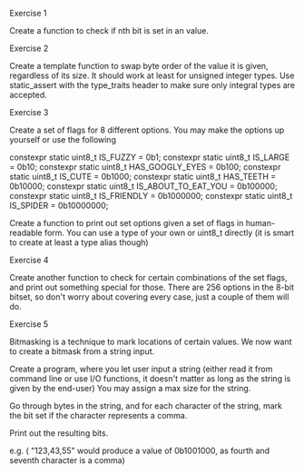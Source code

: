 Exercise 1

Create a function to check if nth bit is set in an value.

 

Exercise 2

Create a template function to swap byte order of the value it is given, regardless of its size.  It should work at least for unsigned integer types.  Use static_assert with the type_traits header to make sure only integral types are accepted.

 

Exercise 3

Create a set of flags for 8 different options.  You may make the options up yourself or use the following

constexpr static uint8_t IS_FUZZY            = 0b1;
constexpr static uint8_t IS_LARGE            = 0b10;
constexpr static uint8_t HAS_GOOGLY_EYES     = 0b100;
constexpr static uint8_t IS_CUTE             = 0b1000;
constexpr static uint8_t HAS_TEETH           = 0b10000;
constexpr static uint8_t IS_ABOUT_TO_EAT_YOU = 0b100000;
constexpr static uint8_t IS_FRIENDLY         = 0b1000000;
constexpr static uint8_t IS_SPIDER           = 0b10000000;
 

Create a function to print out set options given a set of flags in human-readable form. You can use a type of your own or uint8_t directly (it is smart to create at least a type alias though)

 

Exercise 4

Create another function to check for certain combinations of the set flags, and print out something special for those.  There are 256 options in the 8-bit bitset, so don't worry about covering every case, just a couple of them will do.

 

Exercise 5

Bitmasking is a technique to mark locations of certain values.  We now want to create a bitmask from a string input.

 

Create a program, where you let user input a string (either read it from command line or use I/O functions, it doesn't matter as long as the string is given by the end-user)  You may assign a max size for the string.

Go through bytes in the string, and for each character of the string, mark the bit set if the character represents a comma.

Print out the resulting bits.

 

e.g. ( "123,43,55" would produce a value of 0b1001000, as fourth and seventh character is a comma)

 

